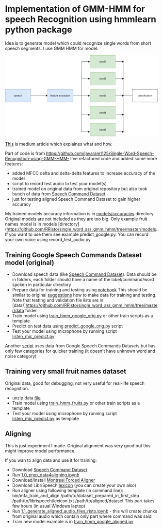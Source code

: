 # Implementation of GMM-HMM for speech Recognition using hmmlearn python package

Idea is to generate model which could recognize single words from short speech segments. 
I use GMM HMM for model.

![alt text](https://github.com/RRisto/single_word_asr_gmm_hmm/blob/master/images/model.png)

[This](https://medium.com/@RistoHinno/single-word-speech-recognition-892c7e01f5fc) is medium article which explaines what and how.

Part of code is from https://github.com/jayaram1125/Single-Word-Speech-Recognition-using-GMM-HMM- 
I've refactored code and added some more features:
 - added MFCC delta and delta-delta features to increase accuracy of the model
 - script to record test audio to test your model(s)
 - trained model on original data from original repository but also took bunch of data from 
 [Speech Command Dataset](https://www.kaggle.com/c/tensorflow-speech-recognition-challenge/data)  
 - just for testing aligned Speech Command Dataset to gain higher accuracy
 
My trained models accuracy information is in [models/accuracies](https://github.com/RRisto/single_word_asr_gmm_hmm/tree/master/models/accuracies)
 directory. Original models are not included as they are too big. Only example fruit names model is in models [directory](https://github.com/RRisto/single_word_asr_gmm_hmm/tree/master/models.
  If you want to use them see example predict_google.py. 
You can record your own voice using record_test_audio.py

## Training Google Speech Commands Dataset model (original)

- Download speech data (like [Speech Command Dataset](https://www.kaggle.com/c/tensorflow-speech-recognition-challenge/data)).
Data should be in folders, each folder should have a name of the label/command/word spoken
in particular directory
- Prepare data for training and testing using [notebook](https://github.com/RRisto/single_word_asr_gmm_hmm/blob/master/2.0_prep_google_experiment.ipynb) 
This should be similar to original [suggestions](https://arxiv.org/abs/1804.03209) how to make data for training and testing. Note that testing and validation file lists are in [data/]https://github.com/RRisto/single_word_asr_gmm_hmm/tree/master/data folder
- Train model using [train_hmm_google_orig.py](https://github.com/RRisto/single_word_asr_gmm_hmm/blob/master/train_hmm_google_orig.py) or other train scripts as a template
- Predict on test data using [predict_google_orig.py](https://github.com/RRisto/single_word_asr_gmm_hmm/blob/master/predict_google_orig.py) script
- Test your model using microphone by running script [listen_mic_predict.py](https://github.com/RRisto/single_word_asr_gmm_hmm/blob/master/listen_mic_predict.py)

Another [script](https://github.com/RRisto/single_word_asr_gmm_hmm/blob/master/train_hmm_google.py)  uses data from
 Google Speech Commands Datasets but has only few categories for quicker training (it doesn't have unknown word and noise category) 

## Training very small fruit names dataset

Original data, good for debugging, not very useful for real-life speech recognition.
- unzip data [file](https://github.com/RRisto/single_word_asr_gmm_hmm/blob/master/data/audio.tar.gz)
- Train model using [train_hmm_fruits.py](https://github.com/RRisto/single_word_asr_gmm_hmm/blob/master/train_hmm_fruits.py) or other train scripts as a template
- Test your model using microphone by running script [listen_mic_predict.py](https://github.com/RRisto/single_word_asr_gmm_hmm/blob/master/listen_mic_predict.py) as template


## Aligning
This is just experiment I made. Original alignment was very good but this might improve model performance.

If you wan to align data and use it for training:
 - Download 
[Speech Command Dataset](https://www.kaggle.com/c/tensorflow-speech-recognition-challenge/data)
 - Run [1.0_prep_data4aligning.ipynb](https://github.com/RRisto/single_word_asr_gmm_hmm/blob/master/1.0_prep_data4aligning.ipynb)
 - Download/install [Montreal Forced Aligner](https://montreal-forced-aligner.readthedocs.io/en/latest/)
 - Download LibriSpeech [lexicon](https://montreal-forced-aligner.readthedocs.io/en/latest/) (you can create your own also)
 - Run aligner using following template (in command line): bin/mfa_train_and_align /path/to/dataset_prepared_in_first_step
  /path/to/librispeech/lexicon.txt /path/to/aligned/dataset This part takes few hours (in usual Windows laptop)
 - Run [1.1_generate_aligned_audio_files_risto.ipynb](https://github.com/RRisto/single_word_asr_gmm_hmm/blob/master/1.1_generate_aligned_audio_files_risto.ipynb) - this will create chunks from original audio which contain only 
 part where command was said
 - Train new model example is in [train_hmm_google_aligned.py](https://github.com/RRisto/single_word_asr_gmm_hmm/blob/master/train_hmm_google_aligned.py)
  
